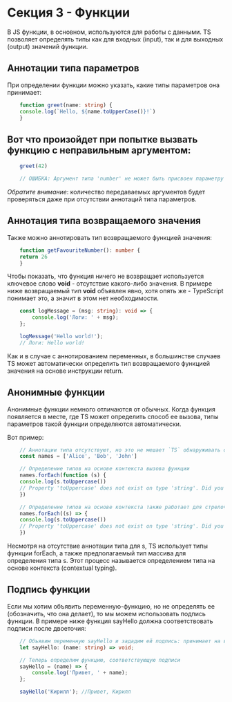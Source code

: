 # Секция 3 - Функции

В JS функции, в основном, используются для работы с данными. TS
позволяет определять типы как для входных (input), так и для выходных
(output) значений функции.

## Аннотации типа параметров

При определении функции можно указать, какие типы параметров она
принимает:

```ts
    function greet(name: string) {
    console.log(`Hello, ${name.toUpperCase()}!`)
    }
```

## Вот что произойдет при попытке вызвать функцию с неправильным аргументом:

```ts
    greet(42)

    // ОШИБКА: Аргумент типа 'number' не может быть присвоен параметру типа 'string'
```

*Обратите внимание*: количество передаваемых аргументов будет
проверяться даже при отсутствии аннотаций типа параметров.

## Аннотация типа возвращаемого значения

Также можно аннотировать тип возвращаемого функцией значения:

```ts
    function getFavouriteNumber(): number {
    return 26
    }
```

Чтобы показать, что функция ничего не возвращает используется ключевое
слово **void** - отсутствие какого-либо значения. В примере ниже
возвращаемый тип **void** объявлен явно, хотя опять же - TypeScript
понимает это, а значит в этом нет необходимости.

```ts
    const logMessage = (msg: string): void => {
        console.log('Логи: ' + msg);
    };

    logMessage('Hello world!');
    // Логи: Hello world!
```

Как и в случае с аннотированием переменных, в большинстве случаев TS
может автоматически определить тип возвращаемого функцией значения на
основе инструкции return.

## Анонимные функции

Анонимные функции немного отличаются от обычных. Когда функция появляется в месте, где TS может определить способ ее вызова, типы параметров такой функции определяются автоматически.

Вот пример:

```ts
    // Аннотации типа отсутствуют, но это не мешает `TS` обнаруживать ошибки
    const names = ['Alice', 'Bob', 'John']

    // Определение типов на основе контекста вызова функции
    names.forEach(function (s) {
    console.log(s.toUppercase())
    // Property 'toUppercase' does not exist on type 'string'. Did you mean 'toUpperCase'? Свойства 'toUppercase' не существует в типе 'string'. Вы имели ввиду 'toUpperCase'?
    })

    // Определение типов на основе контекста также работает для стрелочных функций
    names.forEach((s) => {
    console.log(s.toUppercase())
    // Property 'toUppercase' does not exist on type 'string'. Did you mean 'toUpperCase'?
    })
```

Несмотря на отсутствие аннотации типа для s, TS использует типы функции
forEach, а также предполагаемый тип массива для определения типа s. Этот
процесс называется определением типа на основе контекста (contextual
typing).

## Подпись функции

Если мы хотим объявить переменную-функцию, но не определять ее
(обозначить, что она делает), то мы можем использовать подпись функции.
В примере ниже функция sayHello должна соответствовать подписи после
двоеточия:

```ts
    // Объявим переменную sayHello и зададим ей подпись: принимает на вход строку и ничего не возвращает
    let sayHello: (name: string) => void;

    // Теперь определим функцию, соответствующую подписи
    sayHello = (name) => {
        console.log('Привет, ' + name);
    };

    sayHello('Кирилл'); //Привет, Кирилл
```

